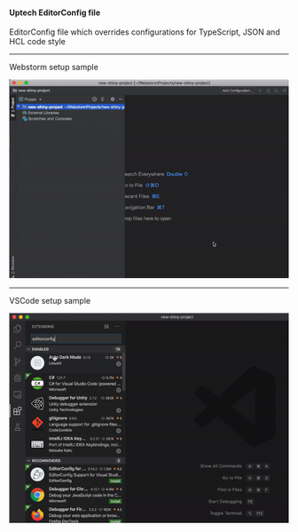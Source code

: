 #### Uptech EditorConfig file

EditorConfig file which overrides configurations for TypeScript, JSON and HCL code style
<hr>

Webstorm setup sample

![](webstormConfigTutorial.gif)
<hr>

VSCode setup sample

![](vscodeConfigTutorial.gif)
